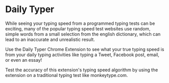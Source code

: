 # Daily Typer
While seeing your typing speed from a programmed typing tests can be exciting, many of the popular typing speed test websites use random, simple words from a small selection from the english dictionary, which can lead to an inaccurate and unrealistic result. 

Use the Daily Typer Chrome Extension to see what your true typing speed is from your daily typing activities like typing a Tweet, Facebook post, email, or even an essay! 

Test the accuracy of this extension's typing speed algorithm by using the extension on a traditional typing test like monkeytype.com.
